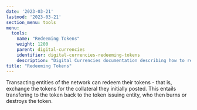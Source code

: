 ```yaml
---
date: '2023-03-21'
lastmod: '2023-03-21'
section_menu: tools
menu:
  tools:
    name: "Redeeming Tokens"
    weight: 1200
    parent: digital-currencies
    identifier: digital-currencies-redeeming-tokens
    description: "Digital Currencies documentation describing how to redeem tokens via the GUI"
title: "Redeeming Tokens"
---
```


Transacting entities of the network can redeem their tokens - that is, exchange the tokens for the collateral they initially posted. This entails transfering to the token back to the token issuing entity, who then burns or destroys the token.
